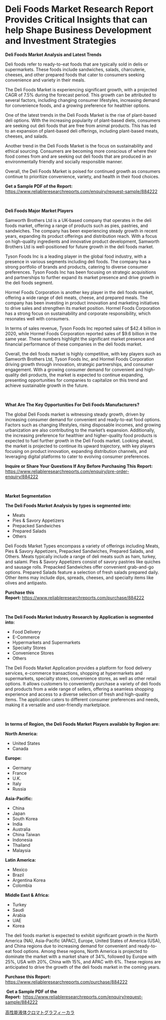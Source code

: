 <p><h1>Deli Foods Market Research Report Provides Critical Insights that can help Shape Business Development and Investment Strategies</h1></p><p><strong>Deli Foods Market Analysis and Latest Trends</strong></p>
<p><p>Deli foods refer to ready-to-eat foods that are typically sold in delis or supermarkets. These foods include sandwiches, salads, charcuterie, cheeses, and other prepared foods that cater to consumers seeking convenience and variety in their meals.</p><p>The Deli Foods Market is experiencing significant growth, with a projected CAGR of 7.5% during the forecast period. This growth can be attributed to several factors, including changing consumer lifestyles, increasing demand for convenience foods, and a growing preference for healthier options.</p><p>One of the latest trends in the Deli Foods Market is the rise of plant-based deli options. With the increasing popularity of plant-based diets, consumers are seeking out deli foods that are free from animal products. This has led to an expansion of plant-based deli offerings, including plant-based meats, cheeses, and salads.</p><p>Another trend in the Deli Foods Market is the focus on sustainability and ethical sourcing. Consumers are becoming more conscious of where their food comes from and are seeking out deli foods that are produced in an environmentally friendly and socially responsible manner.</p><p>Overall, the Deli Foods Market is poised for continued growth as consumers continue to prioritize convenience, variety, and health in their food choices.</p></p>
<p><strong>Get a Sample PDF of the Report:&nbsp;</strong> <a href="https://www.reliableresearchreports.com/enquiry/request-sample/884222">https://www.reliableresearchreports.com/enquiry/request-sample/884222</a></p>
<p>&nbsp;</p>
<p><strong>Deli Foods Major Market Players</strong></p>
<p><p>Samworth Brothers Ltd is a UK-based company that operates in the deli foods market, offering a range of products such as pies, pastries, and sandwiches. The company has been experiencing steady growth in recent years, expanding its product offerings and distribution reach. With a focus on high-quality ingredients and innovative product development, Samworth Brothers Ltd is well-positioned for future growth in the deli foods market.</p><p>Tyson Foods Inc is a leading player in the global food industry, with a presence in various segments including deli foods. The company has a strong portfolio of brands and products, catering to diverse consumer preferences. Tyson Foods Inc has been focusing on strategic acquisitions and partnerships to further expand its market presence and drive growth in the deli foods segment.</p><p>Hormel Foods Corporation is another key player in the deli foods market, offering a wide range of deli meats, cheese, and prepared meals. The company has been investing in product innovation and marketing initiatives to drive sales and strengthen its market position. Hormel Foods Corporation has a strong focus on sustainability and corporate responsibility, which resonates well with consumers.</p><p>In terms of sales revenue, Tyson Foods Inc reported sales of $42.4 billion in 2020, while Hormel Foods Corporation reported sales of $9.6 billion in the same year. These numbers highlight the significant market presence and financial performance of these companies in the deli foods market.</p><p>Overall, the deli foods market is highly competitive, with key players such as Samworth Brothers Ltd, Tyson Foods Inc, and Hormel Foods Corporation driving growth through innovation, strategic partnerships, and consumer engagement. With a growing consumer demand for convenient and high-quality deli products, the market is expected to continue expanding, presenting opportunities for companies to capitalize on this trend and achieve sustainable growth in the future.</p></p>
<p>&nbsp;</p>
<p><strong>What Are The Key Opportunities For Deli Foods Manufacturers?</strong></p>
<p><p>The global Deli Foods market is witnessing steady growth, driven by increasing consumer demand for convenient and ready-to-eat food options. Factors such as changing lifestyles, rising disposable incomes, and growing urbanization are also contributing to the market’s expansion. Additionally, the increasing preference for healthier and higher-quality food products is expected to fuel further growth in the Deli Foods market. Looking ahead, the market is projected to continue its upward trajectory, with key players focusing on product innovation, expanding distribution channels, and leveraging digital platforms to cater to evolving consumer preferences.</p></p>
<p><strong>Inquire or Share Your Questions If Any Before Purchasing This Report:</strong> <a href="https://www.reliableresearchreports.com/enquiry/pre-order-enquiry/884222">https://www.reliableresearchreports.com/enquiry/pre-order-enquiry/884222</a></p>
<p>&nbsp;</p>
<p><strong>Market Segmentation</strong></p>
<p><strong>The Deli Foods Market Analysis by types is segmented into:</strong></p>
<p><ul><li>Meats</li><li>Pies & Savory Appetizers</li><li>Prepacked Sandwiches</li><li>Prepared Salads</li><li>Others</li></ul></p>
<p><p>Deli Foods Market Types encompass a variety of offerings including Meats, Pies & Savory Appetizers, Prepacked Sandwiches, Prepared Salads, and Others. Meats typically include a range of deli meats such as ham, turkey, and salami. Pies & Savory Appetizers consist of savory pastries like quiches and sausage rolls. Prepacked Sandwiches offer convenient grab-and-go options. Prepared Salads feature a selection of fresh salads prepared daily. Other items may include dips, spreads, cheeses, and specialty items like olives and antipasto.</p></p>
<p><strong>Purchase this Report:&nbsp;</strong><a href="https://www.reliableresearchreports.com/purchase/884222">https://www.reliableresearchreports.com/purchase/884222</a></p>
<p>&nbsp;</p>
<p><strong>The Deli Foods Market Industry Research by Application is segmented into:</strong></p>
<p><ul><li>Food Delivery</li><li>E-Commerce</li><li>Hypermarkets and Supermarkets</li><li>Specialty Stores</li><li>Convenience Stores</li><li>Others</li></ul></p>
<p><p>The Deli Foods Market Application provides a platform for food delivery services, e-commerce transactions, shopping at hypermarkets and supermarkets, specialty stores, convenience stores, as well as other retail options. It allows customers to conveniently purchase a variety of deli foods and products from a wide range of sellers, offering a seamless shopping experience and access to a diverse selection of fresh and high-quality items. The application caters to different consumer preferences and needs, making it a versatile and user-friendly marketplace.</p></p>
<p>&nbsp;</p>
<p><strong>In terms of Region, the Deli Foods Market Players available by Region are:</strong></p>
<p>
    <p> <strong> North America: </strong>
        <ul>
            <li>United States</li>
            <li>Canada</li>
        </ul>
        </p> 
    <p> <strong> Europe: </strong>
        <ul>
            <li>Germany</li>
            <li>France</li>
            <li>U.K.</li>
            <li>Italy</li>
            <li>Russia</li>
        </ul>
        </p> 
    <p> <strong> Asia-Pacific: </strong>
        <ul>
            <li>China</li>
            <li>Japan</li>
            <li>South Korea</li>
            <li>India</li>
            <li>Australia</li>
            <li>China Taiwan</li>
            <li>Indonesia</li>
            <li>Thailand</li>
            <li>Malaysia</li>
        </ul>
        </p> 
    <p> <strong> Latin America: </strong>
        <ul>
            <li>Mexico</li>
            <li>Brazil</li>
            <li>Argentina Korea</li>
            <li>Colombia</li>
        </ul>
        </p> 
    <p> <strong> Middle East & Africa: </strong>
        <ul>
            <li>Turkey</li>
            <li>Saudi</li>
            <li>Arabia</li>
            <li>UAE</li>
            <li>Korea</li>
        </ul>
    </p>
    </p>
<p><p>The deli foods market is expected to exhibit significant growth in the North America (NA), Asia-Pacific (APAC), Europe, United States of America (USA), and China regions due to increasing demand for convenient and ready-to-eat food options. Among these regions, North America is projected to dominate the market with a market share of 34%, followed by Europe with 25%, USA with 20%, China with 15%, and APAC with 6%. These regions are anticipated to drive the growth of the deli foods market in the coming years.</p></p>
<p><strong>Purchase this Report: </strong><a href="https://www.reliableresearchreports.com/purchase/884222">https://www.reliableresearchreports.com/purchase/884222</a></p>
<p>&nbsp;<strong>Get a Sample PDF of the Report:&nbsp;&nbsp;</strong><a href="https://www.reliableresearchreports.com/enquiry/request-sample/884222">https://www.reliableresearchreports.com/enquiry/request-sample/884222</a></p>
<p><strong></strong></p>
<p><p><a href="https://github.com/lily-u-genius/Market-Research-Report-List-1/blob/main/771122417578.md">高性能液体クロマトグラフィーカラ</a></p></p>